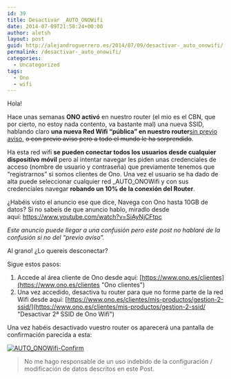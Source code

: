 ```yaml
---
id: 39
title: Desactivar _AUTO_ONOWifi
date: 2014-07-09T21:58:24+00:00
author: aletsh
layout: post
guid: http://alejandroguerrero.es/2014/07/09/desactivar-_auto_onowifi/
permalink: /desactivar-_auto_onowifi/
categories:
  - Uncategorized
tags:
  - Ono
  - wifi
---
```

Hola!

Hace unas semanas **ONO activó** en nuestro router (el mio es el CBN, que por cierto, no estoy nada contento, va bastante mal) una nueva SSID, hablando claro **una nueva Red Wifi “pública” en nuestro router**<span style="text-decoration: underline;">sin previo aviso</span>, <del>o con previo aviso pero a todo el mundo le ha sorprendido</del>.

Ha esta red wifi **se pueden conectar todos los usuarios desde cualquier dispositivo móvil** pero al intentar navegar les piden unas credenciales de acceso (nombre de usuario y contraseña) que previamente tenemos que “registrarnos” si somos clientes de Ono. Una vez el usuario se ha dado de alta puede seleccionar cualquier red \_AUTO\_ONOWifi y con sus credenciales navegar **robando un 10% de la conexión del Router**.

¿Habéis visto el anuncio ese que dice, Navega con Ono hasta 10GB de datos? Si no sabeís de que anuncio hablo, miradlo desde aquí: <https://www.youtube.com/watch?v=SiAyNjCFtpc>

_Este anuncio puede llegar a una confusión pero este post no hablaré de la confusión si no del “previo aviso”._

Al grano! ¿Lo quereis desconectar?

Sigue estos pasos:

  1. Accede al área cliente de Ono desde aquí: [https://www.ono.es/clientes](https://www.ono.es/clientes "Ono clientes")
  2. Una vez accedido, desactiva tu router para que no forme parte de la red Wifi desde aquí: [https://www.ono.es/clientes/mis-productos/gestion-2-ssid/](https://www.ono.es/clientes/mis-productos/gestion-2-ssid/ "Desactivar 2ª SSID de Ono Wifi")

Una vez habéis desactivado vuestro router os aparecerá una pantalla de confirmación parecida a esta:

[![AUTO_ONOWifi-Confirm](/content/images/2014/07/AUTO_ONOWifi-Confirm.png)](/content/images/2014/07/AUTO_ONOWifi-Confirm.png)

> No me hago responsable de un uso indebido de la configuración / modificación de datos descritos en este Post.